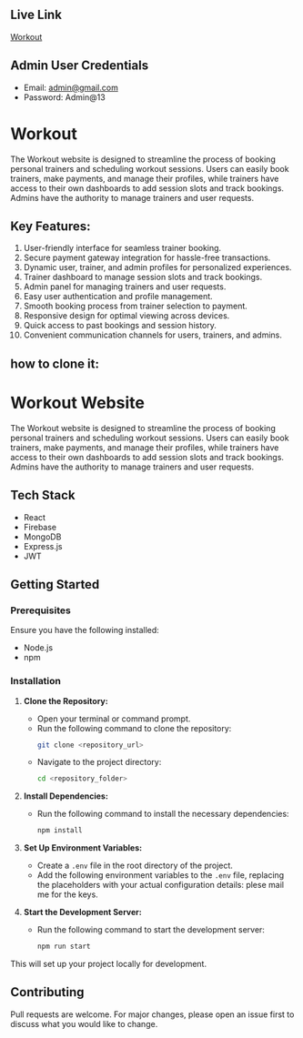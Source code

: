 ## Live Link

[Workout](https://workout-03.web.app/)

## Admin User Credentials

- Email: admin@gmail.com
- Password: Admin@13

# Workout

The Workout website is designed to streamline the process of booking personal trainers and scheduling workout sessions. Users can easily book trainers, make payments, and manage their profiles, while trainers have access to their own dashboards to add session slots and track bookings. Admins have the authority to manage trainers and user requests.

## Key Features:

1. User-friendly interface for seamless trainer booking.
2. Secure payment gateway integration for hassle-free transactions.
3. Dynamic user, trainer, and admin profiles for personalized experiences.
4. Trainer dashboard to manage session slots and track bookings.
5. Admin panel for managing trainers and user requests.
6. Easy user authentication and profile management.
7. Smooth booking process from trainer selection to payment.
8. Responsive design for optimal viewing across devices.
9. Quick access to past bookings and session history.
10. Convenient communication channels for users, trainers, and admins.



## how to clone it:

# Workout Website

The Workout website is designed to streamline the process of booking personal trainers and scheduling workout sessions. Users can easily book trainers, make payments, and manage their profiles, while trainers have access to their own dashboards to add session slots and track bookings. Admins have the authority to manage trainers and user requests.

## Tech Stack
- React
- Firebase
- MongoDB
- Express.js
- JWT

## Getting Started

### Prerequisites

Ensure you have the following installed:
- Node.js
- npm

### Installation

1. **Clone the Repository:**
   - Open your terminal or command prompt.
   - Run the following command to clone the repository:
     ```bash
     git clone <repository_url>
     ```
   - Navigate to the project directory:
     ```bash
     cd <repository_folder>
     ```

2. **Install Dependencies:**
   - Run the following command to install the necessary dependencies:
     ```bash
     npm install
     ```

3. **Set Up Environment Variables:**
   - Create a `.env` file in the root directory of the project.
   - Add the following environment variables to the `.env` file, replacing the placeholders with your actual configuration details: plese mail me for the keys.
     

4. **Start the Development Server:**
   - Run the following command to start the development server:
     ```bash
     npm run start
     ```

This will set up your project locally for development.

## Contributing
Pull requests are welcome. For major changes, please open an issue first to discuss what you would like to change.

